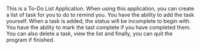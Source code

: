 This is a To-Do List Application. When using this application, you can create a list of task for you to do to remind you. You have the ability to add the task yourself. When a task is added, the status will be incomplete to begin with. You have the ability to mark the tast complete if you have completed them. You can also delete a task, view the list and finally, you can quit the program if finished.
